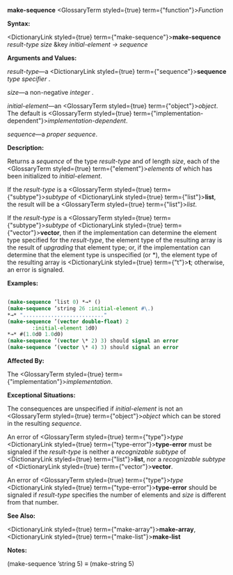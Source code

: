 **make-sequence** <GlossaryTerm styled={true} term={"function"}><i>Function</i></GlossaryTerm> 



**Syntax:** 



<DictionaryLink styled={true} term={"make-sequence"}><b>make-sequence</b></DictionaryLink> *result-type size* &amp;key *initial-element → sequence* 



**Arguments and Values:** 



*result-type*—a <DictionaryLink styled={true} term={"sequence"}><b>sequence</b></DictionaryLink> *type specifier* . 



*size*—a non-negative *integer* . 



*initial-element*—an <GlossaryTerm styled={true} term={"object"}><i>object</i></GlossaryTerm>. The default is <GlossaryTerm styled={true} term={"implementation-dependent"}><i>implementation-dependent</i></GlossaryTerm>. 



*sequence*—a *proper sequence*. 



**Description:** 



Returns a *sequence* of the type *result-type* and of length *size*, each of the <GlossaryTerm styled={true} term={"element"}><i>elements</i></GlossaryTerm> of which has been initialized to *initial-element*. 



If the *result-type* is a <GlossaryTerm styled={true} term={"subtype"}><i>subtype</i></GlossaryTerm> of <DictionaryLink styled={true} term={"list"}><b>list</b></DictionaryLink>, the result will be a <GlossaryTerm styled={true} term={"list"}><i>list</i></GlossaryTerm>. 



If the *result-type* is a <GlossaryTerm styled={true} term={"subtype"}><i>subtype</i></GlossaryTerm> of <DictionaryLink styled={true} term={"vector"}><b>vector</b></DictionaryLink>, then if the implementation can determine the element type specified for the *result-type*, the element type of the resulting array is the result of *upgrading* that element type; or, if the implementation can determine that the element type is unspecified (or \*), the element type of the resulting array is <DictionaryLink styled={true} term={"t"}><b>t</b></DictionaryLink>; otherwise, an error is signaled. 



**Examples:**
```lisp

(make-sequence ’list 0) *→* () 
(make-sequence ’string 26 :initial-element #\.) 
*→* ".........................." 
(make-sequence ’(vector double-float) 2 
		:initial-element 1d0) 
*→* #(1.0d0 1.0d0) 
(make-sequence ’(vector \* 2) 3) should signal an error 
(make-sequence ’(vector \* 4) 3) should signal an error 

```
**Affected By:** 



The <GlossaryTerm styled={true} term={"implementation"}><i>implementation</i></GlossaryTerm>. 



**Exceptional Situations:** 



The consequences are unspecified if *initial-element* is not an <GlossaryTerm styled={true} term={"object"}><i>object</i></GlossaryTerm> which can be stored in the resulting *sequence*. 







 



 



An error of <GlossaryTerm styled={true} term={"type"}><i>type</i></GlossaryTerm> <DictionaryLink styled={true} term={"type-error"}><b>type-error</b></DictionaryLink> must be signaled if the *result-type* is neither a *recognizable subtype* of <DictionaryLink styled={true} term={"list"}><b>list</b></DictionaryLink>, nor a *recognizable subtype* of <DictionaryLink styled={true} term={"vector"}><b>vector</b></DictionaryLink>. 



An error of <GlossaryTerm styled={true} term={"type"}><i>type</i></GlossaryTerm> <DictionaryLink styled={true} term={"type-error"}><b>type-error</b></DictionaryLink> should be signaled if *result-type* specifies the number of elements and *size* is different from that number. 



**See Also:** 



<DictionaryLink styled={true} term={"make-array"}><b>make-array</b></DictionaryLink>, <DictionaryLink styled={true} term={"make-list"}><b>make-list</b></DictionaryLink> 



**Notes:** 



(make-sequence ’string 5) *≡* (make-string 5) 



